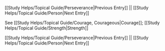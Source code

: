 [[Study Helps/Topical Guide/Perseverance|Previous Entry]]  ||  [[Study Helps/Topical Guide/Person|Next Entry]]

 See [[Study Helps/Topical Guide/Courage, Courageous|Courage]]; [[Study Helps/Topical Guide/Strength|Strength]]

[[Study Helps/Topical Guide/Perseverance|Previous Entry]]  ||  [[Study Helps/Topical Guide/Person|Next Entry]]
